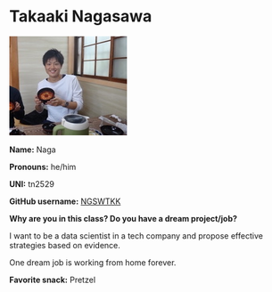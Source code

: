 # Takaaki Nagasawa

![Naga](../img/people/naga.jpeg)

**Name:** Naga

**Pronouns:** he/him

**UNI:** tn2529

**GitHub username:** [NGSWTKK](https://github.com/NGSWTKK)

**Why are you in this class? Do you have a dream project/job?**

I want to be a data scientist in a tech company and propose effective strategies based on evidence.

One dream job is working from home forever.

**Favorite snack:** Pretzel
